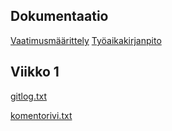 ## Dokumentaatio

[Vaatimusmäärittely](/dokumentaatio/vaatimusmaarittely.md)
[Työaikakirjanpito](/dokumentaatio/tuntikirjanpito.md)



## Viikko 1

[gitlog.txt](/viikko1/gitlog.txt)

[komentorivi.txt](/viikko1/komentorivi.txt)

